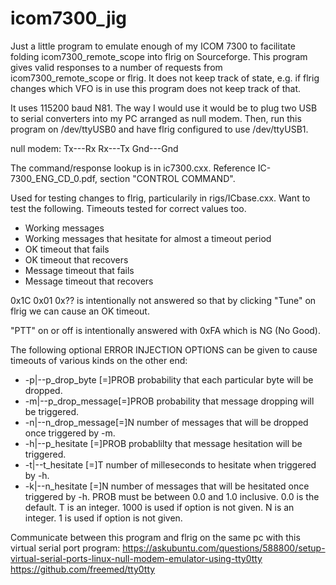 # icom7300_jig

Just a little program to emulate enough of my ICOM 7300 to facilitate folding
icom7300_remote_scope into flrig on Sourceforge. This program gives valid
responses to a number of requests from icom7300_remote_scope or flrig. It does
not keep track of state, e.g. if flrig changes which VFO is in use this program
does not keep track of that.

It uses 115200 baud N81. The way I would use it would be to plug two USB to
serial converters into my PC arranged as null modem. Then, run this program on
/dev/ttyUSB0 and have flrig configured to use /dev/ttyUSB1.

null modem:
    Tx---Rx
    Rx---Tx
   Gnd---Gnd

The command/response lookup is in ic7300.cxx. Reference IC-7300_ENG_CD_0.pdf,
section "CONTROL COMMAND".

Used for testing changes to flrig, particularily in rigs/ICbase.cxx.
Want to test the following. Timeouts tested for correct values too.
* Working messages
* Working messages that hesitate for almost a timeout period
* OK timeout that fails
* OK timeout that recovers
* Message timeout that fails
* Message timeout that recovers

0x1C 0x01 0x?? is intentionally not answered so that by clicking "Tune" on
flrig we can cause an OK timeout.

"PTT" on or off is intentionally answered with 0xFA which is NG (No Good).

The following optional ERROR INJECTION OPTIONS can be given to cause timeouts of various kinds on the other end:
* -p|--p_drop_byte   [=]PROB probability that each particular byte will be dropped.
* -m|--p_drop_message[=]PROB probability that message dropping will be triggered.
* -n|--n_drop_message[=]N    number of messages that will be dropped once triggered by -m.
* -h|--p_hesitate    [=]PROB probablilty that message hesitation will be triggered.
* -t|--t_hesitate    [=]T    number of milleseconds to hesitate when triggered by -h.
* -k|--n_hesitate    [=]N    number of messages that will be hesitated once triggered by -h.
PROB must be between 0.0 and 1.0 inclusive. 0.0 is the default.
T is an integer. 1000 is used if option is not given.
N is an integer. 1 is used if option is not given.

Communicate between this program and flrig on the same pc with this virtual
serial port program:
https://askubuntu.com/questions/588800/setup-virtual-serial-ports-linux-null-modem-emulator-using-tty0tty
https://github.com/freemed/tty0tty
